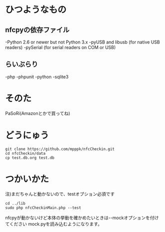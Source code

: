 # ひつようなもの
## nfcpyの依存ファイル
-Python 2.6 or newer but not Python 3.x
-pyUSB and libusb (for native USB readers)
-pySerial (for serial readers on COM or USB)

## らいぶらり
-php
-phpunit
-python
-sqlite3

# そのた
PaSoRi(Amazonとかで買ってね)

# どうにゅう

```Shell
git clone https://github.com/mpppk/nfcCheckin.git
cd nfcCheckin/data
cp test.db.org test.db
```

# つかいかた
注)まだちゃんと動かないので、testオプション必須です

```Shell
cd ../lib
sudo php nfcCheckinMain.php --test
```

nfcpyが動かないけど本体の挙動を確かめたいときは--mockオプションを付けてください
mock.pyを読み込むようになります。


